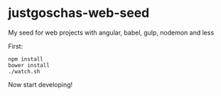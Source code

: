 justgoschas-web-seed
====================

My seed for web projects with angular, babel, gulp, nodemon and less

First:

```
npm install
bower install
./watch.sh
```

Now start developing!

